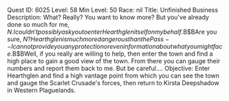 Quest ID: 6025
Level: 58
Min Level: 50
Race: nil
Title: Unfinished Business
Description: What? Really? You want to know more? But you've already done so much for me, $N. I couldn't possibly ask you to enter Hearthglen itself on my behalf.$B$BAre you sure, $N? Hearthglen is much more dangerous than the Pass--I cannot provide you any protectionor even information about what you might face.$B$BWell, if you really are willing to help, then enter the town and find a high place to gain a good view of the town. From there you can gauge their numbers and report them back to me. But be careful....
Objective: Enter Hearthglen and find a high vantage point from which you can see the town and gauge the Scarlet Crusade's forces, then return to Kirsta Deepshadow in Western Plaguelands.
